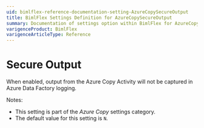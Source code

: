 ```yaml
---
uid: bimlflex-reference-documentation-setting-AzureCopySecureOutput
title: BimlFlex Settings Definition for AzureCopySecureOutput
summary: Documentation of settings option within BimlFlex for AzureCopySecureOutput
varigenceProduct: BimlFlex
varigenceArticleType: Reference
---
```


# Secure Output

When enabled, output from the Azure Copy Activity will not be captured in Azure Data Factory logging.

Notes:

* This setting is part of the *Azure Copy* settings category.
* The default value for this setting is `N`.
